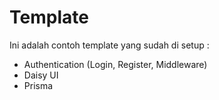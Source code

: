 # Template

Ini adalah contoh template yang sudah di setup :

- Authentication (Login, Register, Middleware)
- Daisy UI
- Prisma
